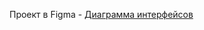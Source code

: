 Проект в Figma - [Диаграмма интерфейсов]([https://www.figma.com/file/cirR0hSIurfw7REWftgjQi/OpenCRM-Interface-Flow](https://www.figma.com/file/kZYtymGOIgQiTRYXQ04jps/Untitled?type=whiteboard&node-id=0-1&t=X5FqbOzXH6jw6WYK-0)https://www.figma.com/file/kZYtymGOIgQiTRYXQ04jps/Untitled?type=whiteboard&node-id=0-1&t=X5FqbOzXH6jw6WYK-0)
